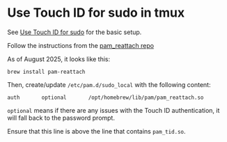 # Use Touch ID for sudo in tmux

See [Use Touch ID for sudo](macos/touch-id-for-sudo.md) for the basic setup.

Follow the instructions from the [pam_reattach repo](https://github.com/fabianishere/pam_reattach)

As of August 2025, it looks like this:

```shell
brew install pam-reattach
```

Then, create/update `/etc/pam.d/sudo_local` with the following content:

```plaintext
auth       optional       /opt/homebrew/lib/pam/pam_reattach.so
```

`optional` means if there are any issues with the Touch ID authentication, it
will fall back to the password prompt.

Ensure that this line is above the line that contains `pam_tid.so`.
